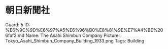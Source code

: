 # 朝日新聞社

Guard: 5
ID: %E6%9C%9D%E6%97%A5%E6%96%B0%E8%81%9E%E7%A4%BE%206faf2.md
Name: The Asahi Shimbun Company
Picture: Tokyo_Asahi_Shimbun_Company_Building_1933.png
Tags: Building